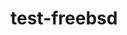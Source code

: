 # test-freebsd

[](https://serverfault.com/a/738217)
[](https://www.freebsd.org/cgi/man.cgi?freebsd-update(8))
[](https://docs.freebsd.org/en/books/handbook/cutting-edge)
[](https://www.freebsd.org/cgi/man.cgi?portsnap(8))
